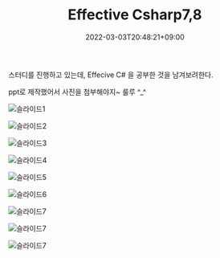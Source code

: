 ﻿---
title: "Effective Csharp7,8"
date: 2022-03-03T20:48:21+09:00
tags: ["Effective Csharp"]
categories: ["effectivecsharp"]
series: [""]
chapter: [""]
author: [""]
ShowReadingTime: true
ShowBreadCrumbs: false
ShowPostNavLinks: true
ShowCodeCopyButtons: true
ShowCreativeCommons: true
showToc: true
TocOpen: true
comments: true
disableShare: false
searchHidden: false
cover:
  hidden: true
  image: "/logo/logo-csharp.png"
  alt: ""

draft: false
---

스터디를 진행하고 있는데, Effecive C# 을 공부한 것을 남겨보려한다.

ppt로 제작했어서 사진을 첨부해야지~ 룰루 ^_^

![슬라이드1](/images/Effective/Effective78_1.PNG)

![슬라이드2](/images/Effective/Effective78_2.PNG)

![슬라이드3](/images/Effective/Effective78_3.PNG)

![슬라이드4](/images/Effective/Effective78_4.PNG)

![슬라이드5](/images/Effective/Effective78_5.PNG)

![슬라이드6](/images/Effective/Effective78_6.PNG)

![슬라이드7](/images/Effective/Effective78_7.PNG)

![슬라이드7](/images/Effective/Effective78_8.PNG)

![슬라이드7](/images/Effective/Effective78_9.PNG)